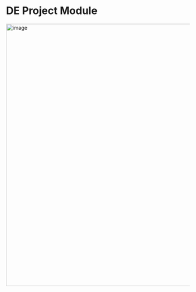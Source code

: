 # DE Project Module


<img width="717" alt="image" src="https://github.com/user-attachments/assets/aea6d98e-d294-4333-93ca-864c8eb5a158">

